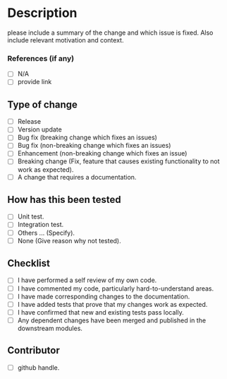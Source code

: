 # Description

please include a summary of the change and which issue is fixed. Also include relevant motivation and context.

### References (if any)

- [ ] N/A
- [ ] provide link

## Type of change

- [ ] Release
- [ ] Version update
- [ ] Bug fix (breaking change which fixes an issues)
- [ ] Bug fix (non-breaking change which fixes an issues)
- [ ] Enhancement (non-breaking change which fixes an issue)
- [ ] Breaking change (Fix, feature that causes existing functionality to not work as expected).
- [ ] A change that requires a documentation.

## How has this been tested

- [ ] Unit test.
- [ ] Integration test.
- [ ] Others ... (Specify).
- [ ] None (Give reason why not tested).

## Checklist

- [ ] I have performed a self review of my own code.
- [ ] I have commented my code, particularly hard-to-understand areas.
- [ ] I have made corresponding changes to the documentation.
- [ ] I have added tests that prove that my changes work as expected.
- [ ] I have confirmed that new and existing tests pass locally.
- [ ] Any dependent changes have been merged and published in the downstream modules.

## Contributor

- [ ] github handle.
